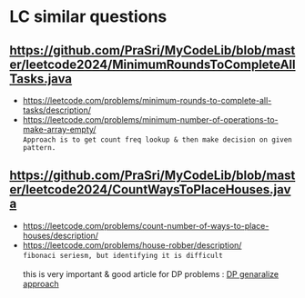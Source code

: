 # LC similar questions 


## https://github.com/PraSri/MyCodeLib/blob/master/leetcode2024/MinimumRoundsToCompleteAllTasks.java
- https://leetcode.com/problems/minimum-rounds-to-complete-all-tasks/description/
- https://leetcode.com/problems/minimum-number-of-operations-to-make-array-empty/
  <br/>``Approach is to get count freq lookup & then make decision on given pattern.``<br/>

## https://github.com/PraSri/MyCodeLib/blob/master/leetcode2024/CountWaysToPlaceHouses.java
- https://leetcode.com/problems/count-number-of-ways-to-place-houses/description/
- https://leetcode.com/problems/house-robber/description/
<br/>``fibonaci seriesm, but identifying it is difficult``<br/>
<br/>this is very important & good article for DP problems : [DP genaralize approach](https://leetcode.com/problems/house-robber/solutions/156523/from-good-to-great-how-to-approach-most-of-dp-problems/)<br/>
  
